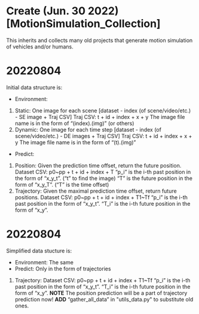 # Create (Jun. 30 2022) [MotionSimulation_Collection]
This inherits and collects many old projects that generate motion simulation of vehicles and/or humans.

# 20220804
Initial data structure is:
- Environment: 
1. Static:  One image for each scene 
   [dataset - index (of scene/video/etc.) - SE image + Traj CSV]
   Traj CSV: t + id + index + x + y
   The image file name is in the form of “(index).(img)” (or others)
2. Dynamic: One image for each time step
   [dataset - index (of scene/video/etc.) - DE images + Traj CSV]
   Traj CSV: t + id + index + x + y
   The image file name is in the form of “(t).(img)”
- Predict:
1. Position:   Given the prediction time offset, return the future position.
   Dataset CSV: p0~pp + t + id + index + T
   “p_i” is the i-th past position in the form of “x_y_t”. (“t” to find the image)
   “T” is the future position in the form of “x_y_T”. (“T” is the time offset)
2. Trajectory: Given the maximal prediction time offset, return future positions.
   Dataset CSV: p0~pp + t + id + index + T1~Tf
   “p_i” is the i-th past position in the form of “x_y_t”.
   “T_i” is the i-th future position in the form of “x_y”.

# 20220804
Simplified data stucture is:
- Environment: The same
- Predict: Only in the form of trajectories
1. Trajectory:
   Dataset CSV: p0~pp + t + id + index + T1~Tf
   “p_i” is the i-th past position in the form of “x_y_t”.
   “T_i” is the i-th future position in the form of “x_y”.
**NOTE** The position prediction will be a part of trajectory prediction now!
**ADD** “gather_all_data” in "utils_data.py" to substitute old ones.
